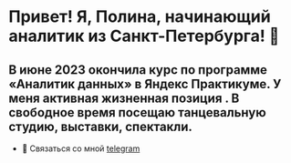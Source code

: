 # Привет! Я, Полина, начинающий аналитик из Санкт-Петербурга! 👋
## В июне 2023 окончила курс по программе «Аналитик данных» в Яндекс Практикуме. У меня активная жизненная позиция . В свободное время посещаю танцевальную студию, выставки, спектакли.
- 💬 Связаться со мной [telegram](https://t.me/Polina_ili_da)

